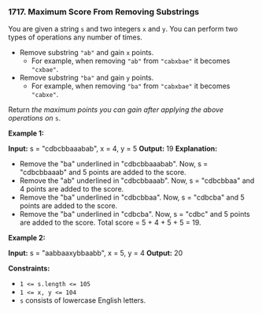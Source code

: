 ### 1717\. Maximum Score From Removing Substrings

You are given a string `s` and two integers `x` and `y`. You can perform two types of operations any number of times.

*   Remove substring `"ab"` and gain `x` points.
    *   For example, when removing `"ab"` from `"cabxbae"` it becomes `"cxbae"`.
*   Remove substring `"ba"` and gain `y` points.
    *   For example, when removing `"ba"` from `"cabxbae"` it becomes `"cabxe"`.

Return _the maximum points you can gain after applying the above operations on_ `s`.

**Example 1:**

**Input:** s = "cdbcbbaaabab", x = 4, y = 5
**Output:** 19
**Explanation:**
- Remove the "ba" underlined in "cdbcbbaaabab". Now, s = "cdbcbbaaab" and 5 points are added to the score.
- Remove the "ab" underlined in "cdbcbbaaab". Now, s = "cdbcbbaa" and 4 points are added to the score.
- Remove the "ba" underlined in "cdbcbbaa". Now, s = "cdbcba" and 5 points are added to the score.
- Remove the "ba" underlined in "cdbcba". Now, s = "cdbc" and 5 points are added to the score.
Total score = 5 + 4 + 5 + 5 = 19.

**Example 2:**

**Input:** s = "aabbaaxybbaabb", x = 5, y = 4
**Output:** 20

**Constraints:**

*   `1 <= s.length <= 105`
*   `1 <= x, y <= 104`
*   `s` consists of lowercase English letters.
